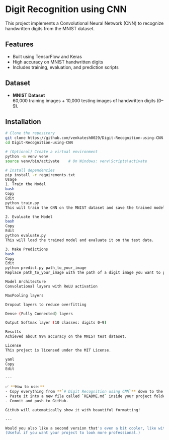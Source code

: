 # Digit Recognition using CNN

This project implements a Convolutional Neural Network (CNN) to recognize handwritten digits from the MNIST dataset.

## Features

- Built using TensorFlow and Keras
- High accuracy on MNIST handwritten digits
- Includes training, evaluation, and prediction scripts

## Dataset

- **MNIST Dataset**  
  60,000 training images + 10,000 testing images of handwritten digits (0–9).

## Installation

```bash
# Clone the repository
git clone https://github.com/venkatesh0029/Digit-Recognition-using-CNN.git
cd Digit-Recognition-using-CNN

# (Optional) Create a virtual environment
python -m venv venv
source venv/bin/activate    # On Windows: venv\Scripts\activate

# Install dependencies
pip install -r requirements.txt
Usage
1. Train the Model
bash
Copy
Edit
python train.py
This will train the CNN on the MNIST dataset and save the trained model.

2. Evaluate the Model
bash
Copy
Edit
python evaluate.py
This will load the trained model and evaluate it on the test data.

3. Make Predictions
bash
Copy
Edit
python predict.py path_to_your_image
Replace path_to_your_image with the path of a digit image you want to predict.

Model Architecture
Convolutional layers with ReLU activation

MaxPooling layers

Dropout layers to reduce overfitting

Dense (Fully Connected) layers

Output Softmax layer (10 classes: digits 0–9)

Results
Achieved about 99% accuracy on the MNIST test dataset.

License
This project is licensed under the MIT License.

yaml
Copy
Edit

---

✅ **How to use:**  
- Copy everything from **`# Digit Recognition using CNN`** down to the end.
- Paste it into a new file called `README.md` inside your project folder.
- Commit and push to GitHub.

GitHub will automatically show it with beautiful formatting!

---

Would you also like a second version that's even a bit cooler, like with badges (Python | TensorFlow | License badges)? 🚀✨  
(Useful if you want your project to look more professional.)









